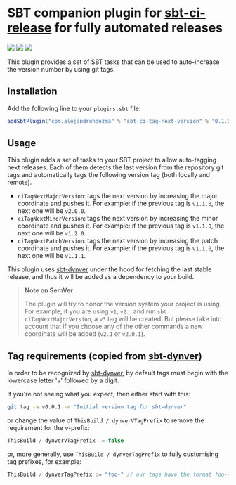 # SBT companion plugin for [sbt-ci-release](https://github.com/olafurpg/sbt-ci-release) for fully automated releases

[![][github-action-badge]][github-action] [![][maven-badge]][maven] [![][steward-badge]][steward]

This plugin provides a set of SBT tasks that can be used to auto-increase the version number by using git tags.

## Installation

Add the following line to your `plugins.sbt` file:

```sbt
addSbtPlugin("com.alejandrohdezma" % "sbt-ci-tag-next-version" % "0.1.0")
```

## Usage

This plugin adds a set of tasks to your SBT project to allow auto-tagging next releases. Each of them detects the last version from the repository git tags and automatically tags the following version tag (both locally and remote).

- `ciTagNextMajorVersion`: tags the next version by increasing the major coordinate and pushes it. For example: if the previous tag is `v1.1.0`, the next one will be `v2.0.0`.
- `ciTagNextMinorVersion`: tags the next version by increasing the minor coordinate and pushes it. For example: if the previous tag is `v1.1.0`, the next one will be `v1.2.0`.
- `ciTagNextPatchVersion`: tags the next version by increasing the patch coordinate and pushes it. For example: if the previous tag is `v1.1.0`, the next one will be `v1.1.1`.

This plugin uses [sbt-dynver](https://github.com/dwijnand/sbt-dynver) under the hood for fetching the last stable release, and thus it will be added as a dependency to your build.

> **Note on SemVer**
>
> The plugin will try to honor the version system your project is using. For example, if you are using `v1`, `v2`... and run `sbt ciTagNextMajorVersion`, a `v3` tag will be created. But please take into account that if you choose any of the other commands a new coordinate will be added (`v2.1` or `v2.0.1`).

## Tag requirements (copied from [sbt-dynver](https://github.com/dwijnand/sbt-dynver/blob/master/README.md#tag-requirements))

In order to be recognized by [sbt-dynver](https://github.com/dwijnand/sbt-dynver), by default tags must begin with the lowercase letter 'v' followed by a digit.

If you're not seeing what you expect, then either start with this:

```bash
git tag -a v0.0.1 -m "Initial version tag for sbt-dynver"
```

or change the value of `ThisBuild / dynverVTagPrefix` to remove the requirement for the v-prefix:

```sbt
ThisBuild / dynverVTagPrefix := false
```

or, more generally, use `ThisBuild / dynverTagPrefix` to fully customising tag prefixes, for example:

```sbt
ThisBuild / dynverTagPrefix := "foo-" // our tags have the format foo-<version>, e.g. foo-1.2.3
```

[github-action]: https://github.com/alejandrohdezma/sbt-ci-tag-next-version/actions
[github-action-badge]: https://img.shields.io/endpoint.svg?url=https%3A%2F%2Factions-badge.atrox.dev%2Falejandrohdezma%2Fsbt-ci-tag-next-version%2Fbadge%3Fref%3Dmaster&style=flat
[maven]: https://search.maven.org/search?q=g:%20com.alejandrohdezma%20AND%20a:sbt-ci-tag-next-version
[maven-badge]: https://maven-badges.herokuapp.com/maven-central/com.alejandrohdezma/sbt-ci-tag-next-version/badge.svg?kill_cache=1
[steward]: https://scala-steward.org
[steward-badge]: https://img.shields.io/badge/Scala_Steward-helping-brightgreen.svg?style=flat&logo=data:image/png;base64,iVBORw0KGgoAAAANSUhEUgAAAA4AAAAQCAMAAAARSr4IAAAAVFBMVEUAAACHjojlOy5NWlrKzcYRKjGFjIbp293YycuLa3pYY2LSqql4f3pCUFTgSjNodYRmcXUsPD/NTTbjRS+2jomhgnzNc223cGvZS0HaSD0XLjbaSjElhIr+AAAAAXRSTlMAQObYZgAAAHlJREFUCNdNyosOwyAIhWHAQS1Vt7a77/3fcxxdmv0xwmckutAR1nkm4ggbyEcg/wWmlGLDAA3oL50xi6fk5ffZ3E2E3QfZDCcCN2YtbEWZt+Drc6u6rlqv7Uk0LdKqqr5rk2UCRXOk0vmQKGfc94nOJyQjouF9H/wCc9gECEYfONoAAAAASUVORK5CYII=

